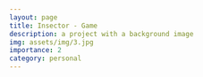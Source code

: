 ```yaml
---
layout: page
title: Insector - Game
description: a project with a background image
img: assets/img/3.jpg
importance: 2
category: personal
---
```

